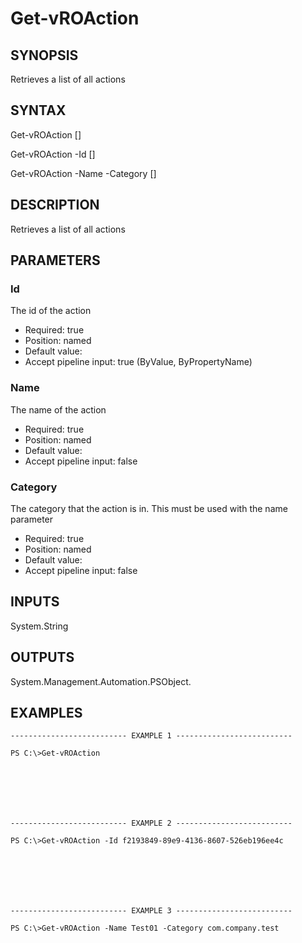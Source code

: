 # Get-vROAction

## SYNOPSIS
    
Retrieves a list of all actions

## SYNTAX
 Get-vROAction [<CommonParameters>] Get-vROAction -Id <String> [<CommonParameters>] Get-vROAction -Name <String> -Category <String> [<CommonParameters>]    

## DESCRIPTION

Retrieves a list of all actions

## PARAMETERS


### Id

The id of the action

* Required: true
* Position: named
* Default value: 
* Accept pipeline input: true (ByValue, ByPropertyName)

### Name

The name of the action

* Required: true
* Position: named
* Default value: 
* Accept pipeline input: false

### Category

The category that the action is in. This must be used with the name parameter

* Required: true
* Position: named
* Default value: 
* Accept pipeline input: false

## INPUTS

System.String

## OUTPUTS

System.Management.Automation.PSObject.

## EXAMPLES
```
-------------------------- EXAMPLE 1 --------------------------

PS C:\>Get-vROAction







-------------------------- EXAMPLE 2 --------------------------

PS C:\>Get-vROAction -Id f2193849-89e9-4136-8607-526eb196ee4c







-------------------------- EXAMPLE 3 --------------------------

PS C:\>Get-vROAction -Name Test01 -Category com.company.test
```


